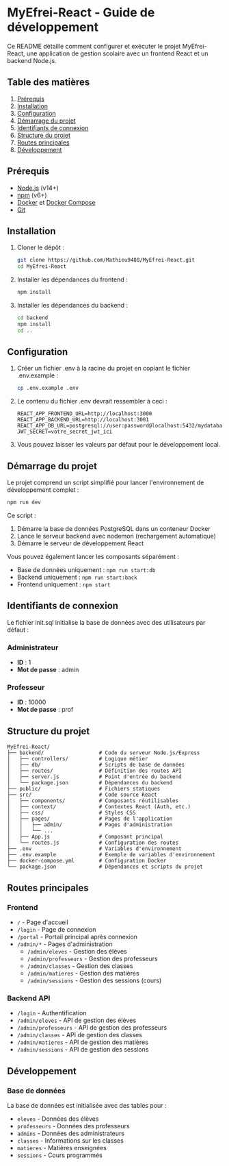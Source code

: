 # MyEfrei-React - Guide de développement

Ce README détaille comment configurer et exécuter le projet MyEfrei-React, une application de gestion scolaire avec un frontend React et un backend Node.js.

## Table des matières

1. [Prérequis](#prérequis)
2. [Installation](#installation)
3. [Configuration](#configuration)
4. [Démarrage du projet](#démarrage-du-projet)
5. [Identifiants de connexion](#identifiants-de-connexion)
6. [Structure du projet](#structure-du-projet)
7. [Routes principales](#routes-principales)
8. [Développement](#développement)

## Prérequis

- [Node.js](https://nodejs.org/) (v14+)
- [npm](https://www.npmjs.com/) (v6+)
- [Docker](https://www.docker.com/) et [Docker Compose](https://docs.docker.com/compose/)
- [Git](https://git-scm.com/)

## Installation

1. Cloner le dépôt :
   ```bash
   git clone https://github.com/Mathieu9488/MyEfrei-React.git
   cd MyEfrei-React
   ```
2. Installer les dépendances du frontend :
    ```bash
    npm install
    ```

3. Installer les dépendances du backend :
    ```bash
    cd backend
    npm install
    cd ..
    ```

## Configuration

1. Créer un fichier .env à la racine du projet en copiant le fichier .env.example :
    ```bash
    cp .env.example .env
    ```

2. Le contenu du fichier .env devrait ressembler à ceci :
    ```
    REACT_APP_FRONTEND_URL=http://localhost:3000
    REACT_APP_BACKEND_URL=http://localhost:3001
    REACT_APP_DB_URL=postgresql://user:password@localhost:5432/mydatabase
    JWT_SECRET=votre_secret_jwt_ici
    ```

3. Vous pouvez laisser les valeurs par défaut pour le développement local.

## Démarrage du projet

Le projet comprend un script simplifié pour lancer l'environnement de développement complet :

```bash
npm run dev
```

Ce script :
1. Démarre la base de données PostgreSQL dans un conteneur Docker
2. Lance le serveur backend avec nodemon (rechargement automatique)
3. Démarre le serveur de développement React

Vous pouvez également lancer les composants séparément :

- Base de données uniquement : `npm run start:db`
- Backend uniquement : `npm run start:back`
- Frontend uniquement : `npm start`

## Identifiants de connexion

Le fichier init.sql initialise la base de données avec des utilisateurs par défaut :

### Administrateur
- **ID** : 1
- **Mot de passe** : admin

### Professeur
- **ID** : 10000
- **Mot de passe** : prof

## Structure du projet

```
MyEfrei-React/
├── backend/                  # Code du serveur Node.js/Express
│   ├── controllers/          # Logique métier
│   ├── db/                   # Scripts de base de données
│   ├── routes/               # Définition des routes API
│   ├── server.js             # Point d'entrée du backend
│   └── package.json          # Dépendances du backend
├── public/                   # Fichiers statiques
├── src/                      # Code source React
│   ├── components/           # Composants réutilisables
│   ├── context/              # Contextes React (Auth, etc.)
│   ├── css/                  # Styles CSS
│   ├── pages/                # Pages de l'application
│   │   ├── admin/            # Pages d'administration
│   │   └── ...
│   ├── App.js                # Composant principal
│   └── routes.js             # Configuration des routes
├── .env                      # Variables d'environnement
├── .env.example              # Exemple de variables d'environnement
├── docker-compose.yml        # Configuration Docker
└── package.json              # Dépendances et scripts du projet
```

## Routes principales

### Frontend
- `/` - Page d'accueil
- `/login` - Page de connexion
- `/portal` - Portail principal après connexion
- `/admin/*` - Pages d'administration
  - `/admin/eleves` - Gestion des élèves
  - `/admin/professeurs` - Gestion des professeurs
  - `/admin/classes` - Gestion des classes
  - `/admin/matieres` - Gestion des matières
  - `/admin/sessions` - Gestion des sessions (cours)

### Backend API
- `/login` - Authentification
- `/admin/eleves` - API de gestion des élèves
- `/admin/professeurs` - API de gestion des professeurs
- `/admin/classes` - API de gestion des classes
- `/admin/matieres` - API de gestion des matières
- `/admin/sessions` - API de gestion des sessions

## Développement

### Base de données

La base de données est initialisée avec des tables pour :
- `eleves` - Données des élèves
- `professeurs` - Données des professeurs
- `admins` - Données des administrateurs
- `classes` - Informations sur les classes
- `matieres` - Matières enseignées
- `sessions` - Cours programmés